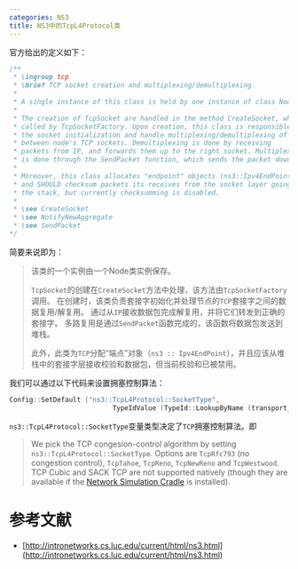 ```yaml
---
categories: NS3
title: NS3中的TcpL4Protocol类
---
```


官方给出的定义如下：

```c++
/**
 * \ingroup tcp
 * \brief TCP socket creation and multiplexing/demultiplexing
 * 
 * A single instance of this class is held by one instance of class Node.
 *
 * The creation of TcpSocket are handled in the method CreateSocket, which is
 * called by TcpSocketFactory. Upon creation, this class is responsible to
 * the socket initialization and handle multiplexing/demultiplexing of data
 * between node's TCP sockets. Demultiplexing is done by receiving
 * packets from IP, and forwards them up to the right socket. Multiplexing
 * is done through the SendPacket function, which sends the packet down the stack.
 *
 * Moreover, this class allocates "endpoint" objects (ns3::Ipv4EndPoint) for TCP,
 * and SHOULD checksum packets its receives from the socket layer going down
 * the stack, but currently checksumming is disabled.
 *
 * \see CreateSocket
 * \see NotifyNewAggregate
 * \see SendPacket
*/
```

简要来说即为：

> 该类的一个实例由一个Node类实例保存。
>
> `TcpSocket`的创建在`CreateSocket`方法中处理，该方法由`TcpSocketFactory`调用。 在创建时，该类负责套接字初始化并处理节点的`TCP`套接字之间的数据复用/解复用。 通过从`IP`接收数据包完成解复用，并将它们转发到正确的套接字。 多路复用是通过`SendPacket`函数完成的，该函数将数据包发送到堆栈。
>
> 此外，此类为`TCP`分配“端点”对象（`ns3 :: Ipv4EndPoint`），并且应该从堆栈中的套接字层接收校验和数据包，但当前校验和已被禁用。

我们可以通过以下代码来设置拥塞控制算法：

```c++
Config::SetDefault ("ns3::TcpL4Protocol::SocketType",
                          TypeIdValue (TypeId::LookupByName (transport_prot)));
```

`ns3::TcpL4Protocol::SocketType`变量类型决定了`TCP`拥塞控制算法。即

> We pick the TCP congesion-control algorithm by setting `ns3::TcpL4Protocol::SocketType`. Options are `TcpRfc793` (no congestion control), `TcpTahoe`, `TcpReno`, `TcpNewReno` and `TcpWestwood`. TCP Cubic and SACK TCP are not supported natively (though they are available if the [Network Simulation Cradle](http://research.wand.net.nz/software/nsc.php) is installed).

# 参考文献

- [http://intronetworks.cs.luc.edu/current/html/ns3.html](http://intronetworks.cs.luc.edu/current/html/ns3.html)

